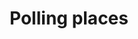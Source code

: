 ---
schema: default
title: Polling places
organization: Perth and Kinross Council
notes: >-
    Location of polling places to be used for elections in PKC from 2011 onwards.
resources:
  - name: Polling places HTML
  - url: >-
      http://opendata-pkc.opendata.arcgis.com/datasets/909e45688aa646199cad8e8616ddef7a_0
  - format: HTML

  - name: Polling places ESRI REST
  - url: >-
      https://services.arcgis.com/pfFDYSlYcp7mabvZ/arcgis/rest/services/Polling_places/FeatureServer/0
  - format: ESRI REST

  - name: Polling places GEOJSON
  - url: >-
      http://opendata-pkc.opendata.arcgis.com/datasets/909e45688aa646199cad8e8616ddef7a_0.geojson
  - format: GEOJSON

  - name: Polling places CSV
  - url: >-
      http://opendata-pkc.opendata.arcgis.com/datasets/909e45688aa646199cad8e8616ddef7a_0.csv
  - format: CSV

  - name: Polling places KML
  - url: >-
      http://opendata-pkc.opendata.arcgis.com/datasets/909e45688aa646199cad8e8616ddef7a_0.kml
  - format: KML

  - name: Polling places ZIP
  - url: >-
      http://opendata-pkc.opendata.arcgis.com/datasets/909e45688aa646199cad8e8616ddef7a_0.zip
  - format: ZIP
license: Open Government Licence 3.0 (United Kingdom)
category:

  - administrative,boundary,electorate,polling
maintainer: Perth and Kinross Council
maintainer_email: someone@example.com
---